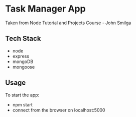 # Task Manager App

Taken from Node Tutorial and Projects Course - John Smilga

## Tech Stack

- node
- express
- mongoDB
- mongoose

## Usage

To start the app:

- npm start
- connect from the browser on localhost:5000
